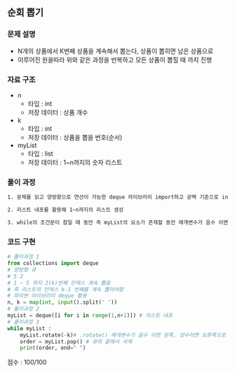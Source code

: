 ## 순회 뽑기

### 문제 설명

- N개의 상품에서 K번째 상품을 계속해서 뽑는다, 상품이 뽑히면 남은 상품으로
- 이루어진 원을따라 위와 같은 과정을 반복하고 모든 상품이 뽑힐 때 까지 진행

### 자료 구조

- n<br>
  - 타입 : int
  - 저장 데이터 : 상품 개수
- k<br>
  - 타입 : int
  - 저장 데이터 : 상품을 뽑을 번호(순서)
- myList<br>
  - 타입 : list
  - 저장 데이터 : 1~n까지의 숫자 리스트

### 풀이 과정

```txt
1. 문제를 읽고 양방향으로 연산이 가능한 deque 라이브러리 import하고 공백 기준으로 int형으로 입력 받기

2. 리스트 내포를 활용해 1~n까지의 리스트 생성

3. while의 조건문이 참일 때 동안 즉 myList의 요소가 존재할 동안 매개변수가 음수 이면 왼쪽, 양수이면 오른쪽으로 덱을 이동시키는 .rotate()를 -k만큼 이동시키고 그렇다면 k번째가 맨 마지막에 위치하기 때문에 큐의 끝에서 삭제 시키는 .pop() 메서드를 활용해 반환 된 값을 order 에 저장하고 print문을 이어서 출력한다
```

### 코드 구현

```python
# 풀이과정 1
from collections import deque
# 양방향 큐
# 5 2
# 1 ~ 5 까지 2(k)번째 인덱스 계속 뽑음
# 즉 리스트의 인덱스 k-1 번째를 계속 뽑아야함
# 파이썬 라이브러리 deque 활용
n, k = map(int, input().split(' '))
# 풀이과정 2
myList = deque([i for i in range(1,n+1)]) # 리스트 내포
# 풀이과정 3
while myList :
    myList.rotate(-k)# .rotate() 매개변수가 음수 이면 왼쪽, 양수이면 오른쪽으로 덱을 이동시킴
    order = myList.pop() # 큐의 끝에서 삭제
    print(order, end=" ")

```

점수 : 100/100 <br>
